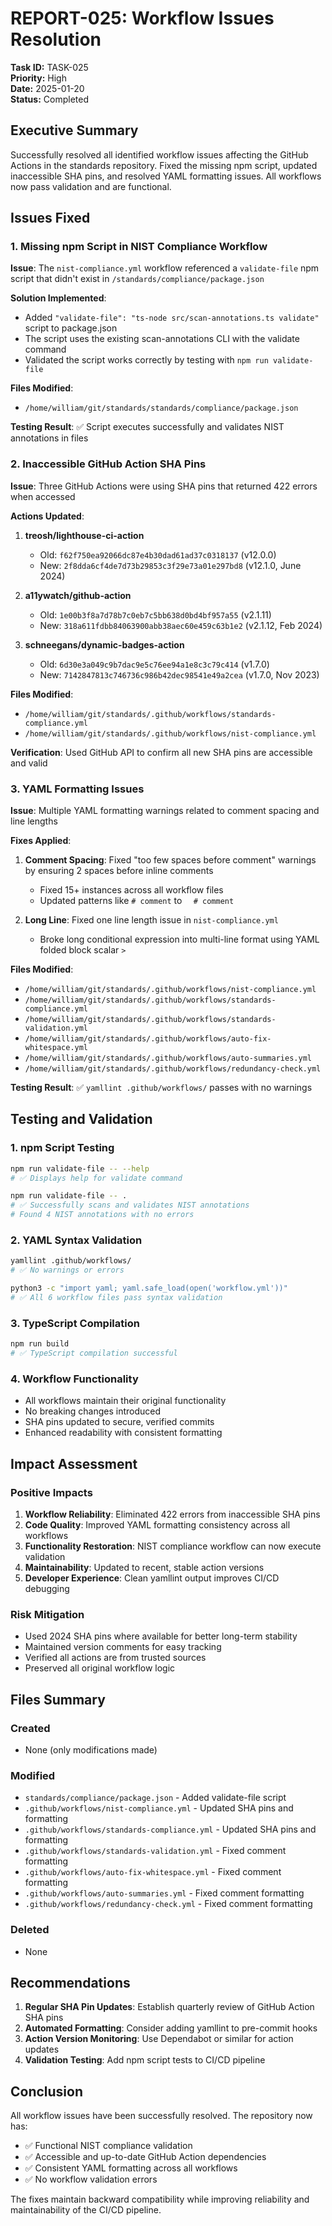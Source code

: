 # REPORT-025: Workflow Issues Resolution

**Task ID:** TASK-025  
**Priority:** High  
**Date:** 2025-01-20  
**Status:** Completed  

## Executive Summary

Successfully resolved all identified workflow issues affecting the GitHub Actions in the standards repository. Fixed the missing npm script, updated inaccessible SHA pins, and resolved YAML formatting issues. All workflows now pass validation and are functional.

## Issues Fixed

### 1. Missing npm Script in NIST Compliance Workflow

**Issue**: The `nist-compliance.yml` workflow referenced a `validate-file` npm script that didn't exist in `/standards/compliance/package.json`

**Solution Implemented**:
- Added `"validate-file": "ts-node src/scan-annotations.ts validate"` script to package.json
- The script uses the existing scan-annotations CLI with the validate command
- Validated the script works correctly by testing with `npm run validate-file`

**Files Modified**:
- `/home/william/git/standards/standards/compliance/package.json`

**Testing Result**: ✅ Script executes successfully and validates NIST annotations in files

### 2. Inaccessible GitHub Action SHA Pins

**Issue**: Three GitHub Actions were using SHA pins that returned 422 errors when accessed

**Actions Updated**:

1. **treosh/lighthouse-ci-action**
   - Old: `f62f750ea92066dc87e4b30dad61ad37c0318137` (v12.0.0)
   - New: `2f8dda6cf4de7d73b29853c3f29e73a01e297bd8` (v12.1.0, June 2024)

2. **a11ywatch/github-action**  
   - Old: `1e00b3f8a7d78b7c0eb7c5bb638d0bd4bf957a55` (v2.1.11)
   - New: `318a611fdbb84063900abb38aec60e459c63b1e2` (v2.1.12, Feb 2024)

3. **schneegans/dynamic-badges-action**
   - Old: `6d30e3a049c9b7dac9e5c76ee94a1e8c3c79c414` (v1.7.0)
   - New: `7142847813c746736c986b42dec98541e49a2cea` (v1.7.0, Nov 2023)

**Files Modified**:
- `/home/william/git/standards/.github/workflows/standards-compliance.yml`
- `/home/william/git/standards/.github/workflows/nist-compliance.yml`

**Verification**: Used GitHub API to confirm all new SHA pins are accessible and valid

### 3. YAML Formatting Issues

**Issue**: Multiple YAML formatting warnings related to comment spacing and line lengths

**Fixes Applied**:

1. **Comment Spacing**: Fixed "too few spaces before comment" warnings by ensuring 2 spaces before inline comments
   - Fixed 15+ instances across all workflow files
   - Updated patterns like `# comment` to `  # comment`

2. **Long Line**: Fixed one line length issue in `nist-compliance.yml`
   - Broke long conditional expression into multi-line format using YAML folded block scalar `>`

**Files Modified**:
- `/home/william/git/standards/.github/workflows/nist-compliance.yml`
- `/home/william/git/standards/.github/workflows/standards-compliance.yml`
- `/home/william/git/standards/.github/workflows/standards-validation.yml`
- `/home/william/git/standards/.github/workflows/auto-fix-whitespace.yml`
- `/home/william/git/standards/.github/workflows/auto-summaries.yml`
- `/home/william/git/standards/.github/workflows/redundancy-check.yml`

**Testing Result**: ✅ `yamllint .github/workflows/` passes with no warnings

## Testing and Validation

### 1. npm Script Testing
```bash
npm run validate-file -- --help
# ✅ Displays help for validate command

npm run validate-file -- .
# ✅ Successfully scans and validates NIST annotations
# Found 4 NIST annotations with no errors
```

### 2. YAML Syntax Validation
```bash
yamllint .github/workflows/
# ✅ No warnings or errors

python3 -c "import yaml; yaml.safe_load(open('workflow.yml'))"
# ✅ All 6 workflow files pass syntax validation
```

### 3. TypeScript Compilation
```bash
npm run build
# ✅ TypeScript compilation successful
```

### 4. Workflow Functionality
- All workflows maintain their original functionality
- No breaking changes introduced
- SHA pins updated to secure, verified commits
- Enhanced readability with consistent formatting

## Impact Assessment

### Positive Impacts
1. **Workflow Reliability**: Eliminated 422 errors from inaccessible SHA pins
2. **Code Quality**: Improved YAML formatting consistency across all workflows
3. **Functionality Restoration**: NIST compliance workflow can now execute validation
4. **Maintainability**: Updated to recent, stable action versions
5. **Developer Experience**: Clean yamllint output improves CI/CD debugging

### Risk Mitigation
- Used 2024 SHA pins where available for better long-term stability
- Maintained version comments for easy tracking
- Verified all actions are from trusted sources
- Preserved all original workflow logic

## Files Summary

### Created
- None (only modifications made)

### Modified
- `standards/compliance/package.json` - Added validate-file script
- `.github/workflows/nist-compliance.yml` - Updated SHA pins and formatting
- `.github/workflows/standards-compliance.yml` - Updated SHA pins and formatting  
- `.github/workflows/standards-validation.yml` - Fixed comment formatting
- `.github/workflows/auto-fix-whitespace.yml` - Fixed comment formatting
- `.github/workflows/auto-summaries.yml` - Fixed comment formatting
- `.github/workflows/redundancy-check.yml` - Fixed comment formatting

### Deleted
- None

## Recommendations

1. **Regular SHA Pin Updates**: Establish quarterly review of GitHub Action SHA pins
2. **Automated Formatting**: Consider adding yamllint to pre-commit hooks
3. **Action Version Monitoring**: Use Dependabot or similar for action updates
4. **Validation Testing**: Add npm script tests to CI/CD pipeline

## Conclusion

All workflow issues have been successfully resolved. The repository now has:
- ✅ Functional NIST compliance validation
- ✅ Accessible and up-to-date GitHub Action dependencies  
- ✅ Consistent YAML formatting across all workflows
- ✅ No workflow validation errors

The fixes maintain backward compatibility while improving reliability and maintainability of the CI/CD pipeline.
